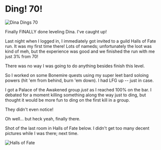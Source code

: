 # Ding! 70!

![Dina Dings 70](http://westkarana.com/wp-content/uploads/2006/08/dina70.jpg)

Finally FINALLY done leveling Dina. I've caught up!

Last night when I logged in, I immediately got invited to a guild Halls of Fate run. It was my first time there! Lots of nameds; unfortunately the loot was kind of meh, but the experience was good and we finished the run with me just 3% from 70!

There was no way I was going to do anything besides finish this level.

So I worked on some Bonemire quests using my super leet bard soloing powers (hit 'em from behind, burn 'em down). I had LFG up -- just in case.

I got a Palace of the Awakened group *just* as I reached 100% on the bar. I debated for a moment killing something along the way just to ding, but thought it would be more fun to ding on the first kill in a group.

They didn't even notice!

Oh well... but heck yeah, finally there.

Shot of the last room in Halls of Fate below. I didn't get too many decent pictures while I was there; next time.

![Halls of Fate](http://westkarana.com/wp-content/uploads/2006/08/hof.jpg)
